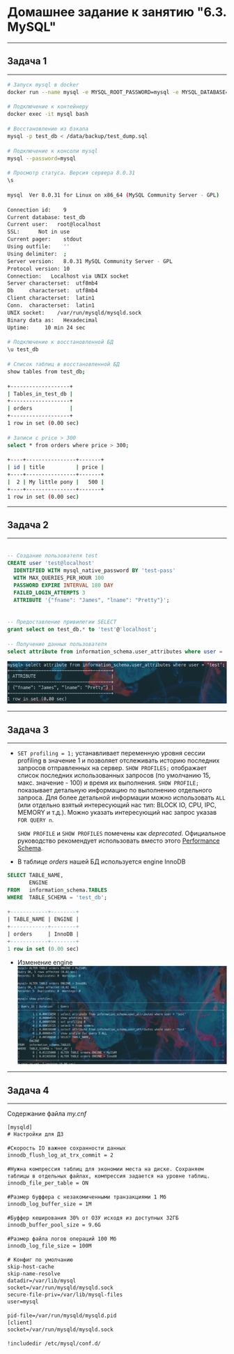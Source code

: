 # Домашнее задание к занятию "6.3. MySQL"
___
## Задача 1
___

```bash
# Запуск mysql в docker
docker run --name mysql -e MYSQL_ROOT_PASSWORD=mysql -e MYSQL_DATABASE=test_db -v /data/mysql_backup:/data/backup -p 3306:3306 -d mysql:8

# Подключение к контейнеру
docker exec -it mysql bash

# Восстановление из бэкапа
mysql -p test_db < /data/backup/test_dump.sql

# Подключение к консоли mysql
mysql --password=mysql

# Просмотр статуса. Версия сервера 8.0.31
\s

mysql  Ver 8.0.31 for Linux on x86_64 (MySQL Community Server - GPL)

Connection id:    9
Current database: test_db
Current user:   root@localhost
SSL:      Not in use
Current pager:    stdout
Using outfile:    ''
Using delimiter:  ;
Server version:   8.0.31 MySQL Community Server - GPL
Protocol version: 10
Connection:   Localhost via UNIX socket
Server characterset:  utf8mb4
Db     characterset:  utf8mb4
Client characterset:  latin1
Conn.  characterset:  latin1
UNIX socket:    /var/run/mysqld/mysqld.sock
Binary data as:   Hexadecimal
Uptime:     10 min 24 sec

# Подключение к восстановленной БД
\u test_db

# Список таблиц в восстановленной БД
show tables from test_db;

+-------------------+
| Tables_in_test_db |
+-------------------+
| orders            |
+-------------------+
1 row in set (0.00 sec)

# Записи с price > 300
select * from orders where price > 300;

+----+----------------+-------+
| id | title          | price |
+----+----------------+-------+
|  2 | My little pony |   500 |
+----+----------------+-------+
1 row in set (0.00 sec)
```
  
___
## Задача 2
___


```sql

-- Создание пользователя test
CREATE user 'test@localhost' 
  IDENTIFIED WITH mysql_native_password BY 'test-pass'
  WITH MAX_QUERIES_PER_HOUR 100
  PASSWORD EXPIRE INTERVAL 180 DAY
  FAILED_LOGIN_ATTEMPTS 3
  ATTRIBUTE '{"fname": "James", "lname": "Pretty"}';


-- Предоставление привилегии SELECT
grant select on test_db.* to 'test'@'localhost';

-- Получение данных пользователя
select attribute from information_schema.user_attributes where user = 'test';

```
![Result](images/hw-6.3-2.png)
___
## Задача 3
___

- `SET profiling = 1;` устанавливает переменную уровня сессии profiling в значение 1 и позволяет отслеживать историю последних запросов отправленных на сервер.
  `SHOW PROFILES;` отображает список последних использованных запросов (по умолчанию 15, макс. значение - 100) и время их выполнения.
  `SHOW PROFILE;` показывает детальную информацию по выполнению отдельного запроса. Для более детальной информации можно использовать `ALL` (или отдельно взятый интересующий нас тип: BLOCK IO, CPU, IPC, MEMORY и т.д.). Можно указать интересующий нас запрос указав `FOR QUERY n`.

  `SHOW PROFILE` и `SHOW PROFILES` помечены как *deprecated*. Официальное руководство рекомендует использовать вместо этого [Performance Schema](https://dev.mysql.com/doc/refman/8.0/en/performance-schema.html).
  
- В таблице *orders* нашей БД используется engine InnoDB

```sql
SELECT TABLE_NAME,
       ENGINE
FROM   information_schema.TABLES
WHERE  TABLE_SCHEMA = 'test_db';

+------------+--------+
| TABLE_NAME | ENGINE |
+------------+--------+
| orders     | InnoDB |
+------------+--------+
1 row in set (0.00 sec)
```
  
- Изменение engine
  ![Engine](images/hw-6.3-3.png)
___
## Задача 4
___

Содержание файла *my.cnf*
```
[mysqld]
# Настройки для ДЗ

#Скорость IO важнее сохранности данных
innodb_flush_log_at_trx_commit = 2

#Нужна компрессия таблиц для экономии места на диске. Сохраняем таблицы в отдельных файлах, компрессия задается на уровне таблиц.
innodb_file_per_table = ON

#Размер буффера с незакомиченными транзакциями 1 Мб
innodb_log_buffer_size = 1M

#Буффер кеширования 30% от ОЗУ исходя из доступных 32ГБ
innodb_buffer_pool_size = 9.6G

#Размер файла логов операций 100 Мб
innodb_log_file_size = 100M

# Конфиг по умолчанию
skip-host-cache
skip-name-resolve
datadir=/var/lib/mysql
socket=/var/run/mysqld/mysqld.sock
secure-file-priv=/var/lib/mysql-files
user=mysql

pid-file=/var/run/mysqld/mysqld.pid
[client]
socket=/var/run/mysqld/mysqld.sock

!includedir /etc/mysql/conf.d/
```